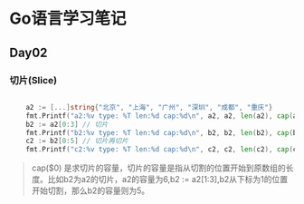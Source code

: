 # Go语言学习笔记
## Day02

### 切片(Slice)

```go

	a2 := [...]string{"北京", "上海", "广州", "深圳", "成都", "重庆"}
	fmt.Printf("a2:%v type: %T len:%d cap:%d\n", a2, a2, len(a2), cap(a2))
	b2 := a2[0:3] // 切片
	fmt.Printf("b2:%v type: %T len:%d cap:%d\n", b2, b2, len(b2), cap(b2))
	c2 := b2[0:5] // 切片再切片
	fmt.Printf("c2:%v type: %T len:%d cap:%d\n", c2, c2, len(c2), cap(c2))

```

> cap($0) 是求切片的容量，切片的容量是指从切割的位置开始到原数组的长度。比如b2为a2的切片，a2的容量为6,b2 := a2[1:3],b2从下标为1的位置开始切割，那么b2的容量则为5。